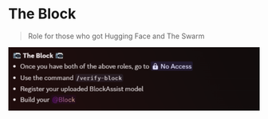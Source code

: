 # The Block
> Role for those who got Hugging Face and The Swarm


<p align="center">
  <img src="../images/swarm.png" alt="gensyn" width="1200"/>
</p>
